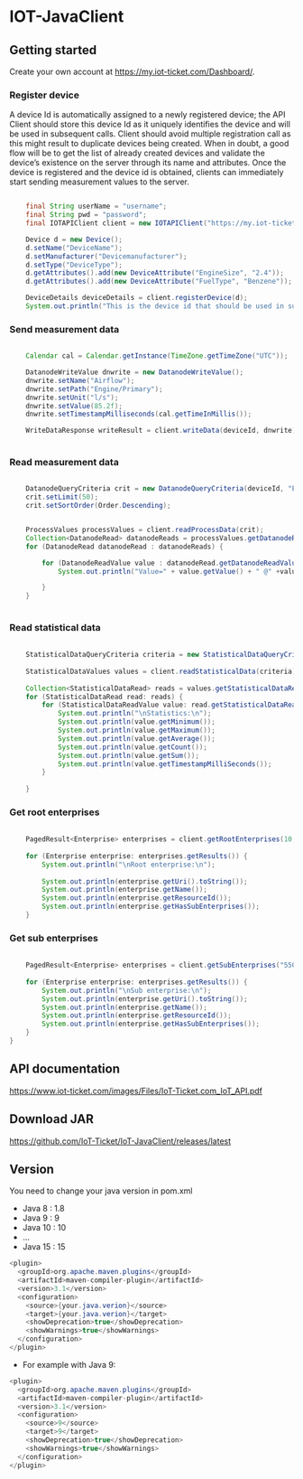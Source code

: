 # IOT-JavaClient

## Getting started

Create your own account at https://my.iot-ticket.com/Dashboard/.

### Register device

A device Id is automatically assigned to a newly registered device; the API Client should store this
device Id as it uniquely identifies the device and will be used in subsequent calls. Client should
avoid multiple registration call as this might result to duplicate devices being created. When
in doubt, a good flow will be to get the list of already created devices and validate the device’s
existence on the server through its name and attributes. Once the device is registered and the
device id is obtained, clients can immediately start sending measurement values to the server.

```java

    final String userName = "username";
    final String pwd = "password";
    final IOTAPIClient client = new IOTAPIClient("https://my.iot-ticket.com/api/v1", userName, pwd);

    Device d = new Device();
    d.setName("DeviceName");
    d.setManufacturer("Devicemanufacturer");
    d.setType("DeviceType");
    d.getAttributes().add(new DeviceAttribute("EngineSize", "2.4"));
    d.getAttributes().add(new DeviceAttribute("FuelType", "Benzene"));

    DeviceDetails deviceDetails = client.registerDevice(d);
    System.out.println("This is the device id that should be used in subsequent calls when sending measurement data: " + deviceDetails.getDeviceId());
```

### Send measurement data

```java

    Calendar cal = Calendar.getInstance(TimeZone.getTimeZone("UTC"));

    DatanodeWriteValue dnwrite = new DatanodeWriteValue();
    dnwrite.setName("Airflow");
    dnwrite.setPath("Engine/Primary");
    dnwrite.setUnit("l/s");
    dnwrite.setValue(85.2f);
    dnwrite.setTimestampMilliseconds(cal.getTimeInMillis());

    WriteDataResponse writeResult = client.writeData(deviceId, dnwrite);
     
```

### Read measurement data
```java

    DatanodeQueryCriteria crit = new DatanodeQueryCriteria(deviceId, "Engine/Primary/Airflow", "datapoint2", "datapoint3");
    crit.setLimit(50);
    crit.setSortOrder(Order.Descending);


    ProcessValues processValues = client.readProcessData(crit);
    Collection<DatanodeRead> datanodeReads = processValues.getDatanodeReads();
    for (DatanodeRead datanodeRead : datanodeReads) {

        for (DatanodeReadValue value : datanodeRead.getDatanodeReadValues()) {
            System.out.println("Value=" + value.getValue() + " @" +value.getTimestampMilliSeconds());

        }
    }
    
```

### Read statistical data

```java
		
	StatisticalDataQueryCriteria criteria = new StatisticalDataQueryCriteria("<deviceId>", Grouping.Minute, 1546293600000L, 1546293604000L, "number2");
	
	StatisticalDataValues values = client.readStatisticalData(criteria);
	
	Collection<StatisticalDataRead> reads = values.getStatisticalDataRead();
	for (StatisticalDataRead read: reads) {
		for (StatisticalDataReadValue value: read.getStatisticalDataReadValues()) {
			System.out.println("\nStatistics:\n");
			System.out.println(value.getMinimum());
			System.out.println(value.getMaximum());
			System.out.println(value.getAverage());
			System.out.println(value.getCount());
			System.out.println(value.getSum());
			System.out.println(value.getTimestampMilliSeconds());
		}
			
	}

```

### Get root enterprises

```java
		
	PagedResult<Enterprise> enterprises = client.getRootEnterprises(10, 0);
		
	for (Enterprise enterprise: enterprises.getResults()) {
		System.out.println("\nRoot enterprise:\n");
	
		System.out.println(enterprise.getUri().toString());
		System.out.println(enterprise.getName());
		System.out.println(enterprise.getResourceId());
		System.out.println(enterprise.getHasSubEnterprises());	
	}		

```

### Get sub enterprises
	
```java
		
	PagedResult<Enterprise> enterprises = client.getSubEnterprises("5506", 10, 0);
	
	for (Enterprise enterprise: enterprises.getResults()) {
		System.out.println("\nSub enterprise:\n");
		System.out.println(enterprise.getUri().toString());
		System.out.println(enterprise.getName());
		System.out.println(enterprise.getResourceId());
		System.out.println(enterprise.getHasSubEnterprises());	
	}		
}

```

## API documentation

https://www.iot-ticket.com/images/Files/IoT-Ticket.com_IoT_API.pdf


## Download JAR

https://github.com/IoT-Ticket/IoT-JavaClient/releases/latest

## Version 

You need to change your java version in pom.xml
+ Java 8 : 1.8
+ Java 9 : 9
+ Java 10 : 10
+ ...
+ Java 15 : 15


```java
<plugin>
  <groupId>org.apache.maven.plugins</groupId>
  <artifactId>maven-compiler-plugin</artifactId>
  <version>3.1</version>
  <configuration>
    <source>{your.java.verion}</source>
    <target>{your.java.verion}</target>
    <showDeprecation>true</showDeprecation>
    <showWarnings>true</showWarnings>
  </configuration>
</plugin>
```

+ For example with Java 9:

```java
<plugin>
  <groupId>org.apache.maven.plugins</groupId>
  <artifactId>maven-compiler-plugin</artifactId>
  <version>3.1</version>
  <configuration>
    <source>9</source>
    <target>9</target>
    <showDeprecation>true</showDeprecation>
    <showWarnings>true</showWarnings>
  </configuration>
</plugin>
```